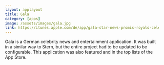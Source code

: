 ```yaml
---
layout: applayout
title: Gala
category: [apps]
image: /assets/images/gala.jpg
link: https://itunes.apple.com/de/app/gala-star-news-promis-royals-celebrities-vips/id518659848?mt=8
---
```


Gala is a German celebrity news and entertainment application.  It was built in a similar way to Stern, but the entire project had to be updated to be configurable.  This application was also featured and in the top lists of the App Store.
